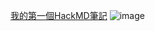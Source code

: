 [我的第一個HackMD筆記](https://hackmd.io/@harohe3628/Sk1ldKW36)
![image](https://hackmd.io/_uploads/r1ieD4JTp.png)
